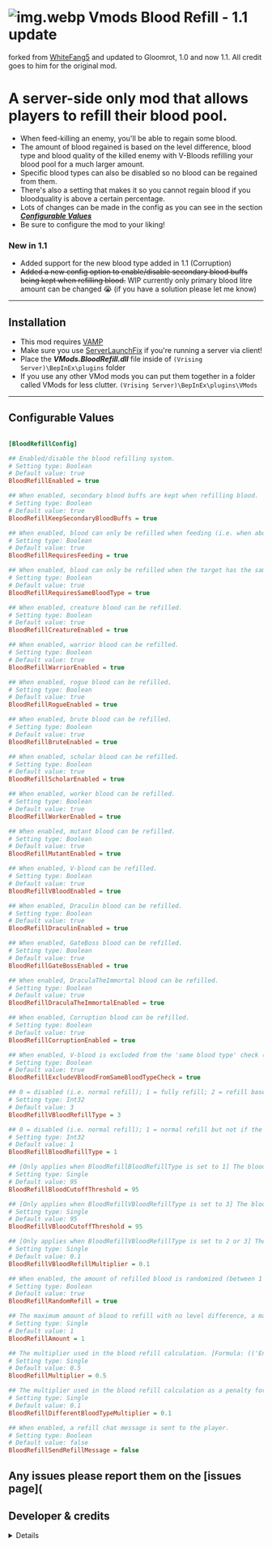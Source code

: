# ![img.webp](https://i.imgur.com/w9Cl5rk.png) Vmods Blood Refill - 1.1 update
forked from [WhiteFang5](https://github.com/WhiteFang5/VMods) and updated to Gloomrot, 1.0 and now 1.1.
All credit goes to him for the original mod.

# A server-side only mod that allows players to refill their blood pool.
* When feed-killing an enemy, you'll be able to regain some blood.
* The amount of blood regained is based on the level difference, blood type and blood quality of the killed enemy with V-Bloods refilling your blood pool for a much larger amount.
* Specific blood types can also be disabled so no blood can be regained from them.
* There's also a setting that makes it so you cannot regain blood if you bloodquality is above a certain percentage.
* Lots of changes can be made in the config as you can see in the section <ins>**_Configurable Values_**<ins/>
* Be sure to configure the mod to your liking!

### New in 1.1
* Added support for the new blood type added in 1.1 (Corruption)
* ~~Added a new config option to enable/disable secondary blood buffs being kept when refilling blood.~~ WIP currently only primary blood litre amount can be changed 😭 (if you have a solution please let me know)

---

## Installation
- This mod requires [VAMP](https://thunderstore.io/c/v-rising/p/skytech6/VAMP)
- Make sure you use [ServerLaunchFix](https://v-rising.thunderstore.io/package/Mythic/ServerLaunchFix/) if you're running a server via client!
- Place the **_VMods.BloodRefill.dll_** file inside of `(Vrising Server)\BepInEx\plugins` folder
- If you use any other VMod mods you can put them together in a folder called VMods for less clutter. `(Vrising Server)\BepInEx\plugins\VMods`

---

## Configurable Values
```ini

[BloodRefillConfig]

## Enabled/disable the blood refilling system.
# Setting type: Boolean
# Default value: true
BloodRefillEnabled = true

## When enabled, secondary blood buffs are kept when refilling blood.
# Setting type: Boolean
# Default value: true
BloodRefillKeepSecondaryBloodBuffs = true

## When enabled, blood can only be refilled when feeding (i.e. when aborting the feed).
# Setting type: Boolean
# Default value: true
BloodRefillRequiresFeeding = true

## When enabled, blood can only be refilled when the target has the same blood type.
# Setting type: Boolean
# Default value: true
BloodRefillRequiresSameBloodType = true

## When enabled, creature blood can be refilled.
# Setting type: Boolean
# Default value: true
BloodRefillCreatureEnabled = true

## When enabled, warrior blood can be refilled.
# Setting type: Boolean
# Default value: true
BloodRefillWarriorEnabled = true

## When enabled, rogue blood can be refilled.
# Setting type: Boolean
# Default value: true
BloodRefillRogueEnabled = true

## When enabled, brute blood can be refilled.
# Setting type: Boolean
# Default value: true
BloodRefillBruteEnabled = true

## When enabled, scholar blood can be refilled.
# Setting type: Boolean
# Default value: true
BloodRefillScholarEnabled = true

## When enabled, worker blood can be refilled.
# Setting type: Boolean
# Default value: true
BloodRefillWorkerEnabled = true

## When enabled, mutant blood can be refilled.
# Setting type: Boolean
# Default value: true
BloodRefillMutantEnabled = true

## When enabled, V-blood can be refilled.
# Setting type: Boolean
# Default value: true
BloodRefillVBloodEnabled = true

## When enabled, Draculin blood can be refilled.
# Setting type: Boolean
# Default value: true
BloodRefillDraculinEnabled = true

## When enabled, GateBoss blood can be refilled.
# Setting type: Boolean
# Default value: true
BloodRefillGateBossEnabled = true

## When enabled, DraculaTheImmortal blood can be refilled.
# Setting type: Boolean
# Default value: true
BloodRefillDraculaTheImmortalEnabled = true

## When enabled, Corruption blood can be refilled.
# Setting type: Boolean
# Default value: true
BloodRefillCorruptionEnabled = true

## When enabled, V-blood is excluded from the 'same blood type' check (i.e. it's always considered to be 'the same blood type' as the player's blood type).
# Setting type: Boolean
# Default value: true
BloodRefillExcludeVBloodFromSameBloodTypeCheck = true

## 0 = disabled (i.e. normal refill); 1 = fully refill; 2 = refill based on V-blood monster level; 3 = refill based on V-blood monster level but not if the player is above BloodRefillVBloodCutoffThreshold % of blood quality. only works when BloodRefillVBloodEnabled is enabled.
# Setting type: Int32
# Default value: 3
BloodRefillVBloodRefillType = 3

## 0 = disabled (i.e. normal refill); 1 = normal refill but not if the player is above BloodRefillBloodCutoffThreshold % of blood quality.
# Setting type: Int32
# Default value: 1
BloodRefillBloodRefillType = 1

## [Only applies when BloodRefillBloodRefillType is set to 1] The blood quality percentage cutoff threshold (i.e. if the player's blood quality is above this threshold, npc blood will not refill the player's blood).
# Setting type: Single
# Default value: 95
BloodRefillBloodCutoffThreshold = 95

## [Only applies when BloodRefillVBloodRefillType is set to 3] The blood quality percentage cutoff threshold (i.e. if the player's blood quality is above this threshold, V-blood will not refill the player's blood).
# Setting type: Single
# Default value: 95
BloodRefillVBloodCutoffThreshold = 95

## [Only applies when BloodRefillVBloodRefillType is set to 2 or 3] The multiplier used in the V-blood refill calculation ('EnemyLevel' * 'BloodRefillVBloodRefillMultiplier' * 'BloodRefillMultiplier').
# Setting type: Single
# Default value: 0.1
BloodRefillVBloodRefillMultiplier = 0.1

## When enabled, the amount of refilled blood is randomized (between 1 and the calculated refillable amount).
# Setting type: Boolean
# Default value: true
BloodRefillRandomRefill = true

## The maximum amount of blood to refill with no level difference, a matching blood type and quality (Expressed in Litres of blood).
# Setting type: Single
# Default value: 1
BloodRefillAmount = 1

## The multiplier used in the blood refill calculation. [Formula: (('Enemy Level' / 'Player Level') * ((100 - ('Player Blood Quality %' - 'Enemy Blood Quality %')) / 100)) * 'BloodRefillAmount' * '(If applicable) BloodRefillDifferentBloodTypeMultiplier' * 'BloodRefillMultiplier']
# Setting type: Single
# Default value: 0.5
BloodRefillMultiplier = 0.5

## The multiplier used in the blood refill calculation as a penalty for feeding on a different blood type (only works when BloodRefillRequiresSameBloodType is disabled).
# Setting type: Single
# Default value: 0.1
BloodRefillDifferentBloodTypeMultiplier = 0.1

## When enabled, a refill chat message is sent to the player.
# Setting type: Boolean
# Default value: false
BloodRefillSendRefillMessage = false
```

## Any issues please report them on the [issues page](

## Developer & credits
<details>

### V rising modding [discord](https://discord.gg/XY5bNtNm4w)
### Current Developer
- `skythebro/skyKDG` - Also known as realsky on discord

### Original Creator & Developer
- [WhiteFang5](https://github.com/WhiteFang5/VMods)

</details>
